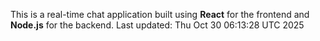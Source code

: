 This is a real-time chat application built using **React** for the frontend and **Node.js** for the backend.
Last updated: Thu Oct 30 06:13:28 UTC 2025
